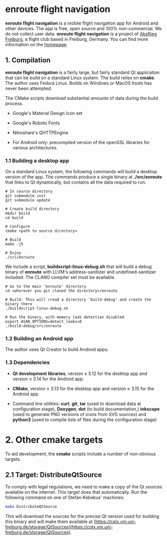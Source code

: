 # enroute flight navigation

**enroute flight navigation** is a mobile flight navigation app for Android and other devices. The app is free, open source and 100% non-commercial. We do not collect user data. **enroute flight navigation** is a project of [Akaflieg Freiburg](https://akaflieg-freiburg.de), a flight club based in Freiburg, Germany. You can find more information on the [homepage](https://akaflieg-freiburg.github.io/enroute).

## 1. Compilation

**enroute flight navigation** is a fairly large, but fairly standard Qt application that can be build on a standard Linux system. The build relies on **cmake**. The author uses Fedora Linux. Builds on Windows or MacOS hosts has never been attempted.

The CMake scripts download substantial amounts of data during the build process.

* Google's Material Design Icon set

* Google's Roboto Fonts

* Nitroshare's QHTTPEngine

* For Android only: precompiled version of the openSSL libraries for various architectures.

### 1.1 Building a desktop app

On a standard Linux system, the following commands will build a desktop version of the app. The commands produce a single binary at **./src/enroute** that links to Qt dynamically, but contains all the data required to run.

```shell
# In source directory
git submodule init
git submodule update

# Create build directory
mkdir build
cd build

# Configure
cmake <path to source directory>

# Build
make -j5

# Enjoy
./src/enroute
```

We include a script, **buildscript-linux-debug.sh** that will build a debug binary of **enroute** with LLVM's address-sanitizer and undefined-sanitizer included. The CLANG compiler set must be available.

```shell
# Go to the main 'enroute' directory
cd <wherever you git cloned the directory>/enroute

# Build. This will cread a directory 'build-debug' and create the binary there
./buildscript-linux-debug.sh

# Run the binary, with memory leak detection disabled
export ASAN_OPTIONS=detect_leaks=0
./build-debug/src/enroute
```

### 1.2 Building an Android app

The author uses Qt Creator to build Android apps.

### 1.3 Dependencies

* **Qt development libraries**, version ≥ 5.12 for the desktop app and version ≥ 5.14 for the Android app.

* **CMake**, version ≥ 3.13 for the desktop app and version ≥ 3.15 for the Android app.

* Command line utilities: **curl**, **git**, **tar** (used to download data at configuration stage), **Doxygen**, **dot** (to build documentation,) **inkscape** (used to generate PNG versions of icons from SVG sources) and **python3** (used to compile lists of files during the configuration stage)

# 2. Other cmake targets

To aid development, the **cmake** scripts include a number of non-obvious targets.

## 2.1 Target: DistributeQtSource

To comply with legal regulations, we need to make a copy of the Qt sources available on the internet. This target does that automatically. Run the following command on one of Stefan Kebekus' machines:

```bash
make DistributeQtSource
```

This will download the sources for the precise Qt version used for building this binary and will make them available at [https://cplx.vm.uni-freiburg.de/storage/QtSources](https://cplx.vm.uni-freiburg.de/storage/QtSources).


